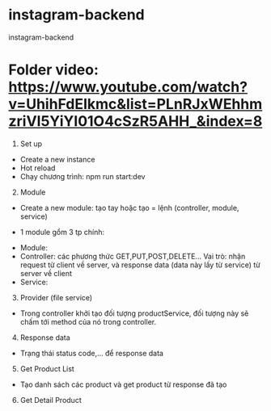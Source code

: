 # instagram-backend

instagram-backend

# Folder video: https://www.youtube.com/watch?v=UhihFdEIkmc&list=PLnRJxWEhhmzriVI5YiYI01O4cSzR5AHH_&index=8

1. Set up

- Create a new instance
- Hot reload
- Chạy chương trình:
  npm run start:dev

2. Module

- Create a new module: tạo tay hoặc tạo = lệnh (controller, module, service)

* 1 module gổm 3 tp chính:

- Module:
- Controller: các phương thức GET,PUT,POST,DELETE... Vai trò: nhận request từ client về server, và response data (data này lấy từ service) từ server về client
- Service:

3. Provider (file service)

- Trong controller khởi tạo đối tượng productService, đối tượng này sẽ chấm tới method của nó trong controller.

4. Response data

- Trạng thái status code,... để response data

5. Get Product List

- Tạo danh sách các product và get product từ response đã tạo

6. Get Detail Product
